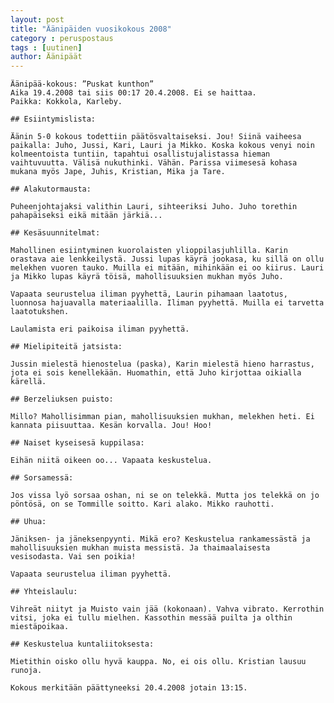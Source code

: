 ```yaml
---
layout: post
title: "Äänipäiden vuosikokous 2008"
category : peruspostaus
tags : [uutinen]
author: Äänipäät
---
```



    Äänipää-kokous: ”Puskat kunthon”
    Aika 19.4.2008 tai siis 00:17 20.4.2008. Ei se haittaa.
    Paikka: Kokkola, Karleby.

    ## Esiintymislista:

    Äänin 5-0 kokous todettiin päätösvaltaiseksi. Jou! Siinä vaiheesa paikalla: Juho, Jussi, Kari, Lauri ja Mikko. Koska kokous venyi noin kolmeentoista tuntiin, tapahtui osallistujalistassa hieman vaihtuvuutta. Välisä nukuthinki. Vähän. Parissa viimesesä kohasa mukana myös Jape, Juhis, Kristian, Mika ja Tare.

    ## Alakutormausta:

    Puheenjohtajaksi valithin Lauri, sihteeriksi Juho. Juho torethin pahapäiseksi eikä mitään järkiä...

    ## Kesäsuunnitelmat:

    Mahollinen esiintyminen kuorolaisten ylioppilasjuhlilla. Karin orastava aie lenkkeilystä. Jussi lupas käyrä jookasa, ku sillä on ollu melekhen vuoren tauko. Muilla ei mitään, mihinkään ei oo kiirus. Lauri ja Mikko lupas käyrä töisä, mahollisuuksien mukhan myös Juho.

    Vapaata seurustelua iliman pyyhettä, Laurin pihamaan laatotus, luonnosa hajuavalla materiaalilla. Iliman pyyhettä. Muilla ei tarvetta laatotukshen.

    Laulamista eri paikoisa iliman pyyhettä.

    ## Mielipiteitä jatsista:

    Jussin mielestä hienostelua (paska), Karin mielestä hieno harrastus, jota ei sois kenellekään. Huomathin, että Juho kirjottaa oikialla kärellä.

    ## Berzeliuksen puisto:

    Millo? Mahollisimman pian, mahollisuuksien mukhan, melekhen heti. Ei kannata piisuuttaa. Kesän korvalla. Jou! Hoo!

    ## Naiset kyseisesä kuppilasa:

    Eihän niitä oikeen oo... Vapaata keskustelua.

    ## Sorsamessä:

    Jos vissa lyö sorsaa oshan, ni se on telekkä. Mutta jos telekkä on jo pöntösä, on se Tommille soitto. Kari alako. Mikko rauhotti.

    ## Uhua:

    Jäniksen- ja jäneksenpyynti. Mikä ero? Keskustelua rankamessästä ja mahollisuuksien mukhan muista messistä. Ja thaimaalaisesta vesisodasta. Vai sen poikia!

    Vapaata seurustelua iliman pyyhettä.

    ## Yhteislaulu:

    Vihreät niityt ja Muisto vain jää (kokonaan). Vahva vibrato. Kerrothin vitsi, joka ei tullu mielhen. Kassothin messää puilta ja olthin miestäpoikaa.

    ## Keskustelua kuntaliitoksesta:

    Mietithin oisko ollu hyvä kauppa. No, ei ois ollu. Kristian lausuu runoja.

    Kokous merkitään päättyneeksi 20.4.2008 jotain 13:15.
